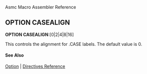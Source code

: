 Asmc Macro Assembler Reference

## OPTION CASEALIGN

**OPTION CASEALIGN**:[0|2|4|8|16]

This controls the alignment for .CASE labels. The default value is 0.

#### See Also

[Option](option.md) | [Directives Reference](readme.md)
